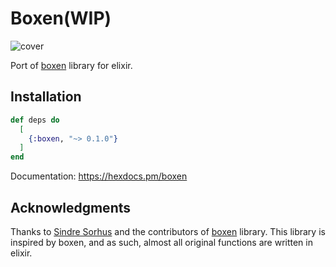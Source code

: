 # Boxen(WIP)

![cover](https://user-images.githubusercontent.com/54525741/201495303-2da20713-00a3-438f-bd2b-1a1126f2893d.png)

Port of [boxen](https://github.com/sindresorhus/boxen) library for elixir.

## Installation

```elixir
def deps do
  [
    {:boxen, "~> 0.1.0"}
  ]
end
```

Documentation: https://hexdocs.pm/boxen

## Acknowledgments

Thanks to [Sindre Sorhus](https://github.com/sindresorhus) and the contributors of [boxen](https://github.com/sindresorhus/boxen) library. This library is inspired by boxen, and as such, almost all original functions are written in elixir.
